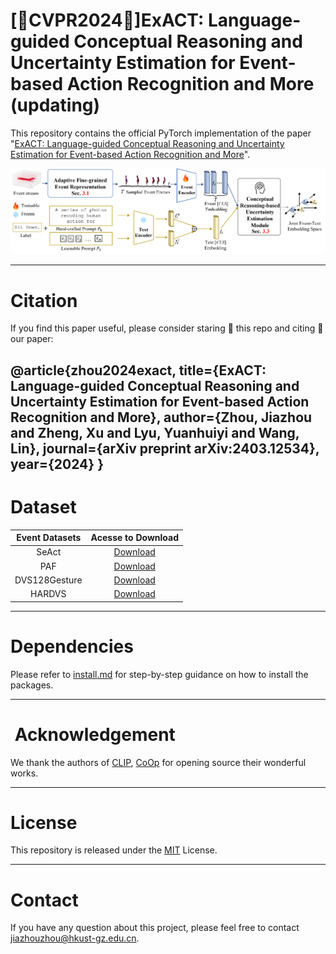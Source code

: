 # [🌟CVPR2024🌟]ExACT: Language-guided Conceptual Reasoning and Uncertainty Estimation for Event-based Action Recognition and More (updating)

This repository contains the official PyTorch implementation of the paper "[ExACT: Language-guided Conceptual Reasoning and Uncertainty Estimation for Event-based Action Recognition and More](https://vlislab22.github.io/ExACT/)".
<div align="center">
<img src="image/Framework.png" width="1300px">
</div>

---
# Citation
If you find this paper useful, please consider staring 🌟 this repo and citing 📑 our paper:

@article{zhou2024exact,
  title={ExACT: Language-guided Conceptual Reasoning and Uncertainty Estimation for Event-based Action Recognition and More},
  author={Zhou, Jiazhou and Zheng, Xu and Lyu, Yuanhuiyi and Wang, Lin},
  journal={arXiv preprint arXiv:2403.12534},
  year={2024}
}
---
# Dataset
<div align=center>

| Event Datasets |                                                                Acesse to Download                                                                 | 
|:--------------:|:-------------------------------------------------------------------------------------------------------------------------------------------------:|
|     SeAct      |                        [Download](https://drive.google.com/drive/folders/1ud_PwnWULqJ-nH8InSuzTxJXUFgTmJkw?usp=drive_link)                        |  
|      PAF       |                                            [Download](https://github.com/CrystalMiaoshu/PAFBenchmark)                                             | 
| DVS128Gesture  |                   [Download](https://research.ibm.com/publications/a-low-power-fully-event-based-gesture-recognition-system)                      |
|     HARDVS     |                                                  [Download](https://github.com/Event-AHU/HARDVS)                                                  |

</div>

---
# Dependencies
Please refer to [install.md](../ExACT_g/docs/install.md) for step-by-step guidance on how to install the packages.

---
# ️ ️Acknowledgement
We thank the authors of [CLIP](https://github.com/openai/CLIP), [CoOp](https://github.com/KaiyangZhou/Dassl.pytorch) for opening source their wonderful works.

---
# License
This repository is released under the [MIT](LICENSE) License.

---
# Contact
If you have any question about this project, please feel free to contact jiazhouzhou@hkust-gz.edu.cn.

